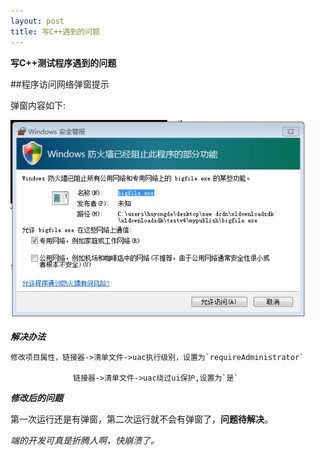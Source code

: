 ```yaml
---
layout: post
title: 写C++遇到的问题
---
```


**写C++测试程序遇到的问题**

##程序访问网络弹窗提示

弹窗内容如下:

![弹窗](/image/防火墙.png)

***解决办法***

    修改项目属性，链接器->清单文件->uac执行级别，设置为`requireAdministrator`

                  链接器->清单文件->uac绕过ui保护,设置为`是`

***修改后的问题***

第一次运行还是有弹窗，第二次运行就不会有弹窗了，**问题待解决**。

*端的开发可真是折腾人啊，快崩溃了。*
